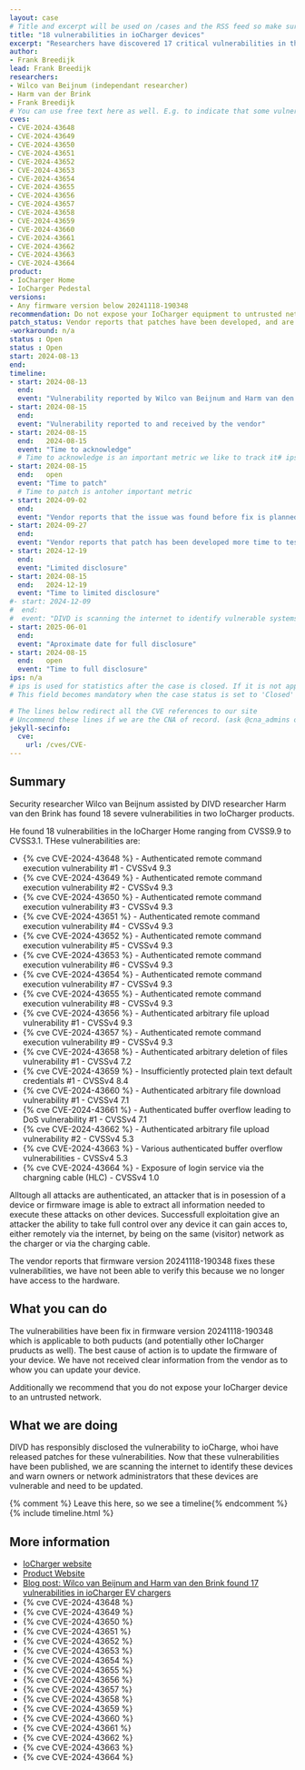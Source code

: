 ```yaml
---
layout: case
# Title and excerpt will be used on /cases and the RSS feed so make sure they reflect the case well
title: "18 vulnerabilities in ioCharger devices"
excerpt: "Researchers have discovered 17 critical vulnerabilities in the IoCharger Home, 9 of these vulnerabilities also affect  the IoCharger Pedestal EV charging devices. Owners are advised to ensure that these devices cannot be reached from untrusted networks."
author: 
- Frank Breedijk
lead: Frank Breedijk
researchers:
- Wilco van Beijnum (independant researcher)
- Harm van der Brink 
- Frank Breedijk
# You can use free text here as well. E.g. to indicate that some vulnerabilities don't have CVEs assigned (yet). But, given that we discovered that you should always be able to get a CVE id from @cna_admins on Slack
cves:
- CVE-2024-43648
- CVE-2024-43649
- CVE-2024-43650
- CVE-2024-43651
- CVE-2024-43652
- CVE-2024-43653
- CVE-2024-43654
- CVE-2024-43655
- CVE-2024-43656
- CVE-2024-43657
- CVE-2024-43658
- CVE-2024-43659
- CVE-2024-43660
- CVE-2024-43661
- CVE-2024-43662
- CVE-2024-43663
- CVE-2024-43664
product: 
- IoCharger Home
- IoCharger Pedestal
versions: 
- Any firmware version below 20241118-190348
recommendation: Do not expose your IoCharger equipment to untrusted networks (e.g. the internet or a visitor network). If internet connectivity is needed, place the device behind a NAT gateway and block all incoming traffic.
patch_status: Vendor reports that patches have been developed, and are abvilable but has not disclosed details.
-workaround: n/a
status : Open
status : Open
start: 2024-08-13
end: 
timeline:
- start: 2024-08-13
  end:
  event: "Vulnerability reported by Wilco van Beijnum and Harm van den Brink to CSIRT"
- start: 2024-08-15
  end:
  event: "Vulnerability reported to and received by the vendor"
- start: 2024-08-15
  end:   2024-08-15  
  event: "Time to acknowledge"
  # Time to acknowledge is an important metric we like to track it# ips: 0 
- start: 2024-08-15
  end:   open
  event: "Time to patch"
  # Time to patch is antoher important metric
- start: 2024-09-02
  end:  
  event: "Vendor reports that the issue was found before fix is planned for the near future.'"
- start: 2024-09-27
  end:  
  event: "Vendor reports that patch has been developed more time to test is needed."
- start: 2024-12-19
  end:   
  event: "Limited disclosure"
- start: 2024-08-15
  end:   2024-12-19
  event: "Time to limited disclosure"
#- start: 2024-12-09
#  end:  
#  event: "DIVD is scanning the internet to identify vulnerable systems"
- start: 2025-06-01
  end:  
  event: "Aproximate date for full disclosure"
- start: 2024-08-15
  end:   open
  event: "Time to full disclosure"
ips: n/a
# ips is used for statistics after the case is closed. If it is not applicable, you can set IPs to n/a (e.g. stolen credentials)
# This field becomes mandatory when the case status is set to 'Closed'

# The lines below redirect all the CVE references to our site
# Uncommend these lines if we are the CNA of record. (ask @cna_admins on Slack if you don't know)
jekyll-secinfo:
  cve:
    url: /cves/CVE-
---
```

## Summary

Security researcher Wilco van Beijnum assisted by DIVD researcher Harm van den Brink has found 18 severe vulnerabilities in two IoCharger products. 

He found 18 vulnerabilities in the IoCharger Home ranging from CVSS9.9 to CVSS3.1. THese vulnerabilities are:
- {% cve CVE-2024-43648 %} - Authenticated remote command execution vulnerability #1 - CVSSv4 9.3
- {% cve CVE-2024-43649 %} - Authenticated remote command execution vulnerability #2 - CVSSv4 9.3
- {% cve CVE-2024-43650 %} - Authenticated remote command execution vulnerability #3 - CVSSv4 9.3
- {% cve CVE-2024-43651 %} - Authenticated remote command execution vulnerability #4 - CVSSv4 9.3
- {% cve CVE-2024-43652 %} - Authenticated remote command execution vulnerability #5 - CVSSv4 9.3
- {% cve CVE-2024-43653 %} - Authenticated remote command execution vulnerability #6 - CVSSv4 9.3
- {% cve CVE-2024-43654 %} - Authenticated remote command execution vulnerability #7 - CVSSv4 9.3
- {% cve CVE-2024-43655 %} - Authenticated remote command execution vulnerability #8 - CVSSv4 9.3
- {% cve CVE-2024-43656 %} - Authenticated arbitrary file upload vulnerability #1 - CVSSv4 9.3
- {% cve CVE-2024-43657 %} - Authenticated remote command execution vulnerability #9 - CVSSv4 9.3
- {% cve CVE-2024-43658 %} - Authenticated arbitrary deletion of files vulnerability #1 - CVSSv4 7.2
- {% cve CVE-2024-43659 %} - Insufficiently protected plain text default credentials #1 - CVSSv4 8.4
- {% cve CVE-2024-43660 %} - Authenticated arbitrary file download vulnerability #1 - CVSSv4 7.1
- {% cve CVE-2024-43661 %} - Authenticated buffer overflow leading to DoS vulnerability #1 - CVSSv4 7.1
- {% cve CVE-2024-43662 %} - Authenticated arbitrary file upload vulnerability #2 - CVSSv4 5.3
- {% cve CVE-2024-43663 %} - Various authenticated buffer overflow vulnerabilities - CVSSv4 5.3
- {% cve CVE-2024-43664 %} - Exposure of login service via the chargning cable (HLC) - CVSSv4 1.0

Alltough all attacks are authenticated, an attacker that is in posession of a device or firmware image is able to extract all information needed to execute these attacks on other devices. Successfull exploitation give an attacker the ability to take full control over any device it can gain acces to, either remotely via the internet, by being on the same (visitor) network as the charger or via the charging cable.

The vendor reports that firmware version 20241118-190348 fixes these vulnerabilities, we have not been able to verify this because we no longer have access to the hardware.

## What you can do

The vulnerabilities have been fix in firmware version 20241118-190348 which is applicable to both puducts (and potentially other IoCharger pruducts as well).  The best cause of action is to update the firmware of your device. We have not received clear information from the vendor as to whow you can update your device.

Additionally we recommend that you do not expose your IoCharger device to an untrusted network. 

## What we are doing

DIVD has responsibly disclosed the vulnerability to ioCharge, whoi have released patches for these vulnerabilities. Now that these vulnerabilities have been published, we are scanning the internet to identify these devices and warn owners or network administrators that these devices are vulnerable and need to be updated.

{% comment %}  Leave this here, so we see a timeline{% endcomment %}
{% include timeline.html %}

## More information
* [IoCharger website](https://iocharger.com/)
* [Product Website](https://iocharge.com/ac-charging-solutions/)
* [Blog post: Wilco van Beijnum and Harm van den Brink found 17 vulnerabilities in ioCharger EV chargers](/2024/12/18/Zero-day-vulnerabilities-ioCharger/)
* {% cve CVE-2024-43648 %}
* {% cve CVE-2024-43649 %}
* {% cve CVE-2024-43650 %}
* {% cve CVE-2024-43651 %}
* {% cve CVE-2024-43652 %}
* {% cve CVE-2024-43653 %}
* {% cve CVE-2024-43654 %}
* {% cve CVE-2024-43655 %}
* {% cve CVE-2024-43656 %}
* {% cve CVE-2024-43657 %}
* {% cve CVE-2024-43658 %}
* {% cve CVE-2024-43659 %}
* {% cve CVE-2024-43660 %}
* {% cve CVE-2024-43661 %}
* {% cve CVE-2024-43662 %}
* {% cve CVE-2024-43663 %}
* {% cve CVE-2024-43664 %}
